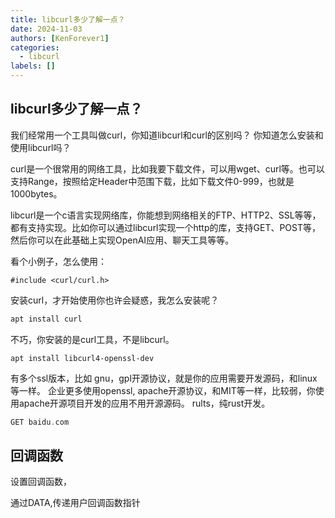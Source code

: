 ```yaml
---
title: libcurl多少了解一点？
date: 2024-11-03
authors: [KenForever1]
categories: 
  - libcurl
labels: []
---
```


## libcurl多少了解一点？
我们经常用一个工具叫做curl，你知道libcurl和curl的区别吗？
你知道怎么安装和使用libcurl吗？
<!-- more -->
curl是一个很常用的网络工具，比如我要下载文件，可以用wget、curl等。也可以支持Range，按照给定Header中范围下载，比如下载文件0-999，也就是1000bytes。

libcurl是一个c语言实现网络库，你能想到网络相关的FTP、HTTP2、SSL等等，都有支持实现。比如你可以通过libcurl实现一个http的库，支持GET、POST等，然后你可以在此基础上实现OpenAI应用、聊天工具等等。

看个小例子，怎么使用：
```
#include <curl/curl.h>

```

安装curl，才开始使用你也许会疑惑，我怎么安装呢？
```bash
apt install curl
```
不巧，你安装的是curl工具，不是libcurl。

```
apt install libcurl4-openssl-dev
```

有多个ssl版本，比如
gnu，gpl开源协议，就是你的应用需要开发源码，和linux等一样。
企业更多使用openssl, apache开源协议，和MIT等一样，比较弱，你使用apache开源项目开发的应用不用开源源码。
rults，纯rust开发。

```c
GET baidu.com

```

## 回调函数

设置回调函数，

通过DATA,传递用户回调函数指针